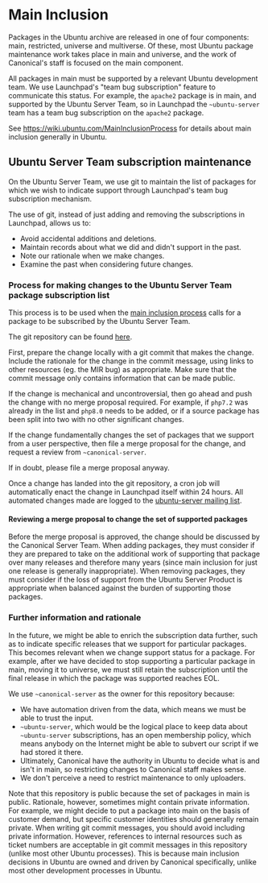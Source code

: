 Main Inclusion
==============

Packages in the Ubuntu archive are released in one of four components: main, restricted, universe and multiverse. Of these, most Ubuntu package maintenance work takes place in main and universe, and the work of Canonical's staff is focused on the main component.

All packages in main must be supported by a relevant Ubuntu development team. We use Launchpad's "team bug subscription" feature to communicate this status. For example, the `apache2` package is in main, and supported by the Ubuntu Server Team, so in Launchpad the `~ubuntu-server` team has a team bug subscription on the `apache2` package.

See https://wiki.ubuntu.com/MainInclusionProcess for details about main inclusion generally in Ubuntu.

Ubuntu Server Team subscription maintenance
-------------------------------------------

On the Ubuntu Server Team, we use git to maintain the list of packages for which we wish to indicate support through Launchpad's team bug subscription mechanism.

The use of git, instead of just adding and removing the subscriptions in Launchpad, allows us to:

 * Avoid accidental additions and deletions.
 * Maintain records about what we did and didn't support in the past.
 * Note our rationale when we make changes.
 * Examine the past when considering future changes.

### Process for making changes to the Ubuntu Server Team package subscription list

This process is to be used when the [main inclusion process](https://wiki.ubuntu.com/MainInclusionProcess) calls for a package to be subscribed by the Ubuntu Server Team.

The git repository can be found [here](https://git.launchpad.net/~canonical-server/+git/team-subscriptions).

First, prepare the change locally with a git commit that makes the change. Include the rationale for the change in the commit message, using links to other resources (eg. the MIR bug) as appropriate. Make sure that the commit message only contains information that can be made public.

If the change is mechanical and uncontroversial, then go ahead and push the change with no merge proposal required. For example, if `php7.2` was already in the list and `php8.0` needs to be added, or if a source package has been split into two with no other significant changes.

If the change fundamentally changes the set of packages that we support from a user perspective, then file a merge proposal for the change, and request a review from `~canonical-server`.

If in doubt, please file a merge proposal anyway.

Once a change has landed into the git repository, a cron job will automatically enact the change in Launchpad itself within 24 hours. All automated changes made are logged to the [ubuntu-server mailing list](https://lists.ubuntu.com/mailman/listinfo/ubuntu-server).

#### Reviewing a merge proposal to change the set of supported packages

Before the merge proposal is approved, the change should be discussed by the Canonical Server Team. When adding packages, they must consider if they are prepared to take on the additional work of supporting that package over many releases and therefore many years (since main inclusion for just one release is generally inappropriate). When removing packages, they must consider if the loss of support from the Ubuntu Server Product is appropriate when balanced against the burden of supporting those packages.

### Further information and rationale

In the future, we might be able to enrich the subscription data further, such as to indicate specific releases that we support for particular packages. This becomes relevant when we change support status for a package. For example, after we have decided to stop supporting a particular package in main, moving it to universe, we must still retain the subscription until the final release in which the package was supported reaches EOL.

We use `~canonical-server` as the owner for this repository because:

 * We have automation driven from the data, which means we must be able to trust the input.
 * `~ubuntu-server`, which would be the logical place to keep data about `~ubuntu-server` subscriptions, has an open membership policy, which means anybody on the Internet might be able to subvert our script if we had stored it there.
 * Ultimately, Canonical have the authority in Ubuntu to decide what is and isn't in main, so restricting changes to Canonical staff makes sense.
 * We don't perceive a need to restrict maintenance to only uploaders.

Note that this repository is public because the set of packages in main is public. Rationale, however, sometimes might contain private information. For example, we might decide to put a package into main on the basis of customer demand, but specific customer identities should generally remain private. When writing git commit messages, you should avoid including private information. However, references to internal resources such as ticket numbers are acceptable in git commit messages in this repository (unlike most other Ubuntu processes). This is because main inclusion decisions in Ubuntu are owned and driven by Canonical specifically, unlike most other development processes in Ubuntu.
